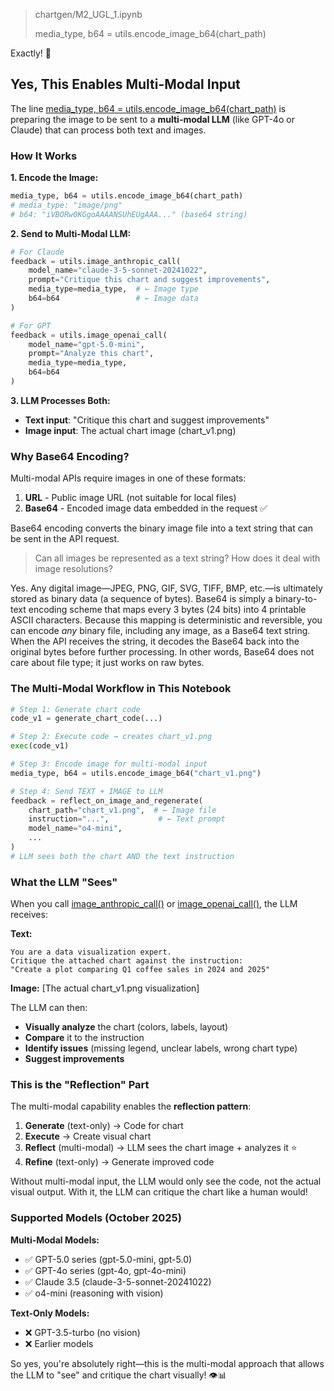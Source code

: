 

> chartgen/M2_UGL_1.ipynb
>
> media_type, b64 = utils.encode_image_b64(chart_path)



Exactly! 🎯

## Yes, This Enables Multi-Modal Input

The line [media_type, b64 = utils.encode_image_b64(chart_path)](cci:1://file:///Users/pleiadian53/work/agentic-ai-public/reflection/M2_UGL_1/utils.py:71:0-77:26) is preparing the image to be sent to a **multi-modal LLM** (like GPT-4o or Claude) that can process both text and images.

### How It Works

**1. Encode the Image:**
```python
media_type, b64 = utils.encode_image_b64(chart_path)
# media_type: "image/png"
# b64: "iVBORw0KGgoAAAANSUhEUgAAA..." (base64 string)
```

**2. Send to Multi-Modal LLM:**
```python
# For Claude
feedback = utils.image_anthropic_call(
    model_name="claude-3-5-sonnet-20241022",
    prompt="Critique this chart and suggest improvements",
    media_type=media_type,  # ← Image type
    b64=b64                 # ← Image data
)

# For GPT
feedback = utils.image_openai_call(
    model_name="gpt-5.0-mini",
    prompt="Analyze this chart",
    media_type=media_type,
    b64=b64
)
```

**3. LLM Processes Both:**
- **Text input**: "Critique this chart and suggest improvements"
- **Image input**: The actual chart image (chart_v1.png)

### Why Base64 Encoding?

Multi-modal APIs require images in one of these formats:
1. **URL** - Public image URL (not suitable for local files)
2. **Base64** - Encoded image data embedded in the request ✅

Base64 encoding converts the binary image file into a text string that can be sent in the API request.



> Can all images be represented as a text string? How does it deal with image resolutions? 



Yes. Any digital image—JPEG, PNG, GIF, SVG, TIFF, BMP, etc.—is ultimately stored as binary data (a sequence of bytes). Base64 is simply a binary-to-text encoding scheme that maps every 3 bytes (24 bits) into 4 printable ASCII characters. Because this mapping is deterministic and reversible, you can encode *any* binary file, including any image, as a Base64 text string. When the API receives the string, it decodes the Base64 back into the original bytes before further processing. In other words, Base64 does not care about file type; it just works on raw bytes.



### The Multi-Modal Workflow in This Notebook

```python
# Step 1: Generate chart code
code_v1 = generate_chart_code(...)

# Step 2: Execute code → creates chart_v1.png
exec(code_v1)

# Step 3: Encode image for multi-modal input
media_type, b64 = utils.encode_image_b64("chart_v1.png")

# Step 4: Send TEXT + IMAGE to LLM
feedback = reflect_on_image_and_regenerate(
    chart_path="chart_v1.png",  # ← Image file
    instruction="...",           # ← Text prompt
    model_name="o4-mini",
    ...
)
# LLM sees both the chart AND the text instruction
```

### What the LLM "Sees"

When you call [image_anthropic_call()](cci:1://file:///Users/pleiadian53/work/agentic-ai-public/reflection/M2_UGL_1/utils.py:169:0-196:33) or [image_openai_call()](cci:1://file:///Users/pleiadian53/work/agentic-ai-public/reflection/M2_UGL_1/utils.py:199:0-214:18), the LLM receives:

**Text:**
```
You are a data visualization expert.
Critique the attached chart against the instruction:
"Create a plot comparing Q1 coffee sales in 2024 and 2025"
```

**Image:**
[The actual chart_v1.png visualization]

The LLM can then:
- **Visually analyze** the chart (colors, labels, layout)
- **Compare** it to the instruction
- **Identify issues** (missing legend, unclear labels, wrong chart type)
- **Suggest improvements**

### This is the "Reflection" Part

The multi-modal capability enables the **reflection pattern**:

1. **Generate** (text-only) → Code for chart
2. **Execute** → Create visual chart
3. **Reflect** (multi-modal) → LLM sees the chart image + analyzes it ⭐
4. **Refine** (text-only) → Generate improved code

Without multi-modal input, the LLM would only see the code, not the actual visual output. With it, the LLM can critique the chart like a human would!

### Supported Models (October 2025)

**Multi-Modal Models:**
- ✅ GPT-5.0 series (gpt-5.0-mini, gpt-5.0)
- ✅ GPT-4o series (gpt-4o, gpt-4o-mini)
- ✅ Claude 3.5 (claude-3-5-sonnet-20241022)
- ✅ o4-mini (reasoning with vision)

**Text-Only Models:**
- ❌ GPT-3.5-turbo (no vision)
- ❌ Earlier models

So yes, you're absolutely right—this is the multi-modal approach that allows the LLM to "see" and critique the chart visually! 👁️📊